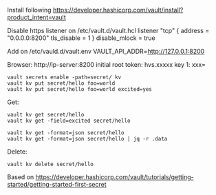 Install following https://developer.hashicorp.com/vault/install?product_intent=vault

Disable https listener on /etc/vault.d/vault.hcl
listener "tcp" {
  address = "0.0.0.0:8200"
  tls_disable = 1
}
disable_mlock = true

Add on /etc/vauld.d/vault.env
VAULT_API_ADDR=http://127.0.0.1:8200

Browser: http://ip-server:8200
initial root token: hvs.xxxxx
key 1: xxx=


```
vault secrets enable -path=secret/ kv
vault kv put secret/hello foo=world
vault kv put secret/hello foo=world excited=yes
```

Get:
```
vault kv get secret/hello
vault kv get -field=excited secret/hello

vault kv get -format=json secret/hello
vault kv get -format=json secret/hello | jq -r .data
```


Delete:
```
vault kv delete secret/hello
```

Based on https://developer.hashicorp.com/vault/tutorials/getting-started/getting-started-first-secret
